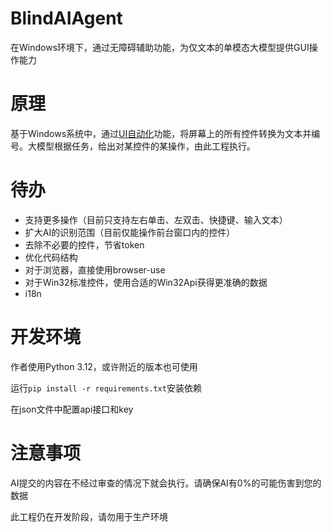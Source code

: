 # BlindAIAgent
在Windows环境下，通过无障碍辅助功能，为仅文本的单模态大模型提供GUI操作能力

# 原理
基于Windows系统中，通过[UI自动化](https://learn.microsoft.com/zh-cn/dotnet/framework/ui-automation/ui-automation-overview)功能，将屏幕上的所有控件转换为文本并编号。大模型根据任务，给出对某控件的某操作，由此工程执行。

# 待办
 - 支持更多操作（目前只支持左右单击、左双击、快捷键、输入文本）
 - 扩大AI的识别范围（目前仅能操作前台窗口内的控件）
 - 去除不必要的控件，节省token
 - 优化代码结构
 - 对于浏览器，直接使用browser-use
 - 对于Win32标准控件，使用合适的Win32Api获得更准确的数据
 - i18n

# 开发环境
作者使用Python 3.12，或许附近的版本也可使用

运行`pip install -r requirements.txt`安装依赖

在json文件中配置api接口和key

# 注意事项
AI提交的内容在不经过审查的情况下就会执行。请确保AI有0%的可能伤害到您的数据

此工程仍在开发阶段，请勿用于生产环境
